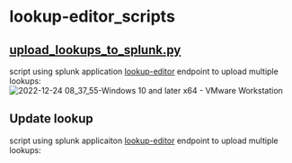 # lookup-editor_scripts

## [upload_lookups_to_splunk.py](https://github.com/mthcht/lookup-editor_scripts/blob/main/upload_lookups_to_splunk.py)
script using splunk application [lookup-editor](https://splunkbase.splunk.com/app/1724) endpoint to upload multiple lookups:
![2022-12-24 08_37_55-Windows 10 and later x64 - VMware Workstation](https://user-images.githubusercontent.com/75267080/209426236-8a713d04-f128-4c52-97c3-0e2b6109aeac.png)

## Update lookup
script using splunk applicaiton [lookup-editor](https://splunkbase.splunk.com/app/1724) endpoint to upload multiple lookups:

